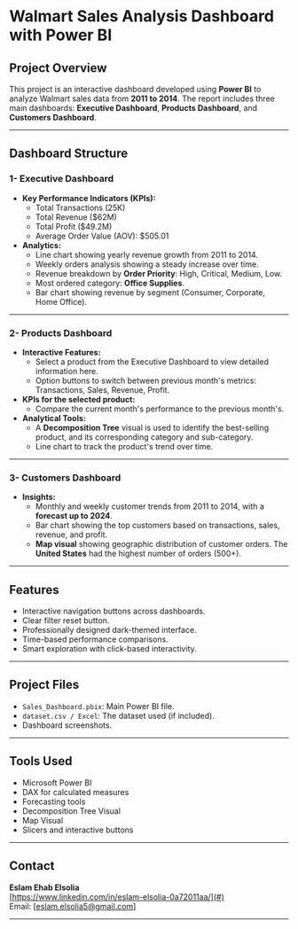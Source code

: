 # Walmart Sales Analysis Dashboard with Power BI

## Project Overview
This project is an interactive dashboard developed using **Power BI** to analyze Walmart sales data from **2011 to 2014**. The report includes three main dashboards: **Executive Dashboard**, **Products Dashboard**, and **Customers Dashboard**.

---

## Dashboard Structure

### 1- Executive Dashboard
- **Key Performance Indicators (KPIs):**
  - Total Transactions (25K)
  - Total Revenue ($62M)
  - Total Profit ($49.2M)
  - Average Order Value (AOV): $505.01
- **Analytics:**
  - Line chart showing yearly revenue growth from 2011 to 2014.
  - Weekly orders analysis showing a steady increase over time.
  - Revenue breakdown by **Order Priority**: High, Critical, Medium, Low.
  - Most ordered category: **Office Supplies**.
  - Bar chart showing revenue by segment (Consumer, Corporate, Home Office).

---

### 2- Products Dashboard
- **Interactive Features:**
  - Select a product from the Executive Dashboard to view detailed information here.
  - Option buttons to switch between previous month's metrics: Transactions, Sales, Revenue, Profit.
- **KPIs for the selected product:**
  - Compare the current month's performance to the previous month's.
- **Analytical Tools:**
  - A **Decomposition Tree** visual is used to identify the best-selling product, and its corresponding category and sub-category.
  - Line chart to track the product's trend over time.

---

### 3- Customers Dashboard
- **Insights:**
  - Monthly and weekly customer trends from 2011 to 2014, with a **forecast up to 2024**.
  - Bar chart showing the top customers based on transactions, sales, revenue, and profit.
  - **Map visual** showing geographic distribution of customer orders. The **United States** had the highest number of orders (500+).

---

## Features
- Interactive navigation buttons across dashboards.
- Clear filter reset button.
- Professionally designed dark-themed interface.
- Time-based performance comparisons.
- Smart exploration with click-based interactivity.

---


## Project Files
- `Sales_Dashboard.pbix`: Main Power BI file.
- `dataset.csv / Excel`: The dataset used (if included).
- Dashboard screenshots.

---

## Tools Used
- Microsoft Power BI
- DAX for calculated measures
- Forecasting tools
- Decomposition Tree Visual
- Map Visual
- Slicers and interactive buttons

---

## Contact
**Eslam Ehab Elsolia**  
[https://www.linkedin.com/in/eslam-elsolia-0a72011aa/](#)  
Email: [eslam.elsolia5@gmail.com]

---
